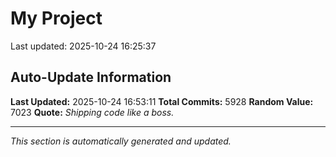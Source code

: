 # My Project


Last updated: 2025-10-24 16:25:37















































































































































































































































































































































































































































































































































































































































































































































































































































































































































































































































































































































































































































































































































































































































































































































































































































































































































































































































































































































































































































































































































































































































































































































































































































































































































































































































































































































































































































































































































































































































































































































































































































































































































































































































































































































































































































































































































































































































































































































































































































































































































































































































































































































































































































































































































































































































































































































































































































































































































































































































































































































































































































































































































































































































































































































































































































































































































































































































































































































































































































































































































































































































































































































































































































































































































































## Auto-Update Information

**Last Updated:** 2025-10-24 16:53:11
**Total Commits:** 5928
**Random Value:** 7023
**Quote:** _Shipping code like a boss._

---
_This section is automatically generated and updated._